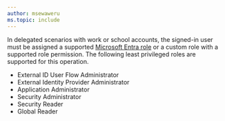 ```yaml
---
author: msewaweru
ms.topic: include
---
```


In delegated scenarios with work or school accounts, the signed-in user must be assigned a supported [Microsoft Entra role](/entra/identity/role-based-access-control/permissions-reference?toc=%2Fgraph%2Ftoc.json) or a custom role with a supported role permission. The following least privileged roles are supported for this operation.

- External ID User Flow Administrator
- External Identity Provider Administrator
- Application Administrator
- Security Administrator
- Security Reader
- Global Reader

